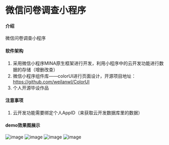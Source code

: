 # 微信问卷调查小程序

#### 介绍
微信问卷调查小程序
#### 软件架构
1. 采用微信小程序MINA原生框架进行开发，利用小程序中的云开发功能进行数据的存储（增删改查）
2. 微信小程序组件库——colorUI进行页面设计，开源项目地址：https://github.com/weilanwl/ColorUI
3. 个人开源毕设作品


#### 注意事项

1. 云开发功能需要绑定个人AppID（来获取云开发数据库里的数据）

#### demo效果图展示
![image](https://user-images.githubusercontent.com/51194194/175499625-328fd544-0473-4c78-91ac-a0d8a7f40eb9.png)
![image](https://user-images.githubusercontent.com/51194194/175499652-b57b8ee6-4ba4-4680-88d8-de4c36bfd546.png)
![image](https://user-images.githubusercontent.com/51194194/175499678-b4950195-6453-476c-bad3-daca8163acc1.png)
![image](https://user-images.githubusercontent.com/51194194/175499697-410bb227-a341-456d-8c69-05929ff84123.png)





